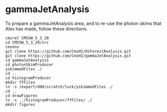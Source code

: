 gammaJetAnalysis
================

To prepare a gammaJetAnalysis area, and to re-use the photon skims that Alex has made, follow these directions.

```Shell
cmsrel CMSSW_5_3_20
cd CMSSW_5_3_20/src
cmsenv
git clone https://github.com/CmsHI/HiForestAnalysis.git
git clone https://github.com/CmsHI/gammaJetAnalysis.git
cd gammaJetAnalysis
cd photonSkimProducer
yskimmedFiles ./
cd ..
cd histogramProducer
mkdir ffFiles
ln -s /export/d00/scratch/luck/yskimmedFiles ./
cd ..
cd drawFigures
ln -s ../histogramProducer/ffFiles/ ./
mkdir figures
```